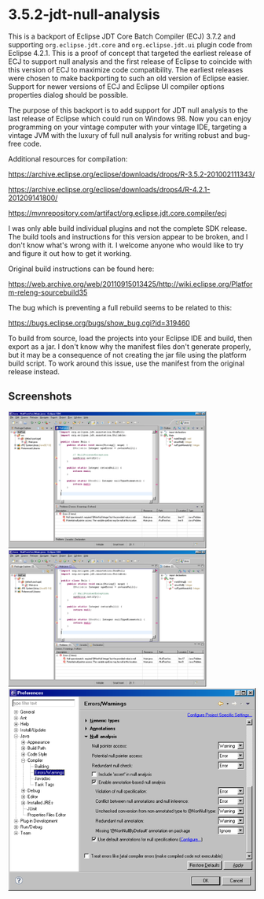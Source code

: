 # 3.5.2-jdt-null-analysis

This is a backport of Eclipse JDT Core Batch Compiler (ECJ) 3.7.2 and supporting `org.eclipse.jdt.core` and `org.eclipse.jdt.ui` plugin code from Eclipse 4.2.1. This is a proof of concept that targeted the earliest release of ECJ to support null analysis and the first release of Eclipse to coincide with this version of ECJ to maximize code compatibility. The earliest releases were chosen to make backporting to such an old version of Eclipse easier. Support for newer versions of ECJ and Eclipse UI compiler options properties dialog should be possible.

The purpose of this backport is to add support for JDT null analysis to the last release of Eclipse which could run on Windows 98. Now you can enjoy programming on your vintage computer with your vintage IDE, targeting a vintage JVM with the luxury of full null analysis for writing robust and bug-free code.

Additional resources for compilation:

https://archive.eclipse.org/eclipse/downloads/drops/R-3.5.2-201002111343/

https://archive.eclipse.org/eclipse/downloads/drops4/R-4.2.1-201209141800/

https://mvnrepository.com/artifact/org.eclipse.jdt.core.compiler/ecj

I was only able build individual plugins and not the complete SDK release. The build tools and instructions for this version appear to be broken, and I don't know what's wrong with it. I welcome anyone who would like to try and figure it out how to get it working.

Original build instructions can be found here:

https://web.archive.org/web/20110915013425/http://wiki.eclipse.org/Platform-releng-sourcebuild35

The bug which is preventing a full rebuild seems to be related to this:

https://bugs.eclipse.org/bugs/show_bug.cgi?id=319460

To build from source, load the projects into your Eclipse IDE and build, then export as a jar. I don't know why the manifest files don't generate properly, but it may be a consequence of not creating the jar file using the platform build script. To work around this issue, use the manifest from the original release instead.

## Screenshots

<img src="docs/images/eclipse-null-annotations-win98_1.png" width="80%" />
<img src="docs/images/eclipse-null-annotations-win98_2.png" width="80%" />
<img src="docs/images/eclipse-null-annotations-win98_3.png"?raw=true&v=3& />
